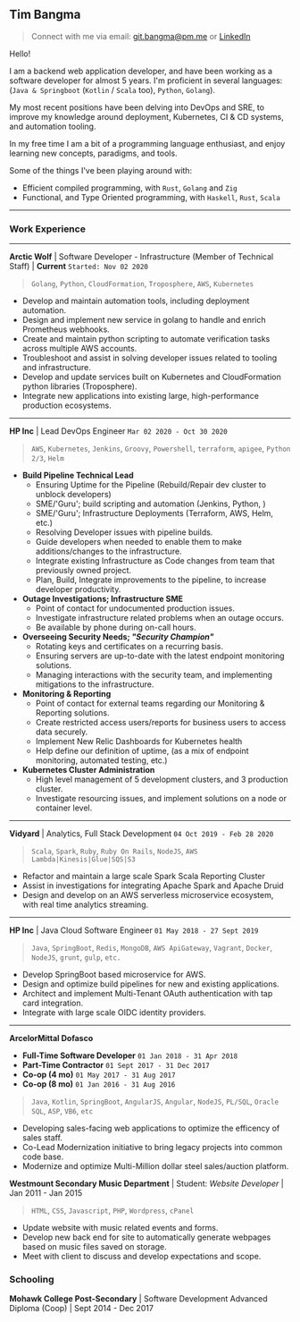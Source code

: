 
## Tim Bangma
> Connect with me via email: [git.bangma@pm.me](mailto:git.bangma@pm.me) or [LinkedIn](https://linkedin.com/in/bangma)

Hello! 

I am a backend web application developer, and have been working as a software developer for almost 5 years. 
I'm proficient in several languages: (`Java & Springboot` (`Kotlin` / `Scala` too), `Python`, `Golang`).

My most recent positions have been delving into DevOps and SRE, to improve my knowledge around deployment, Kubernetes, CI & CD systems, and automation tooling.

In my free time I am a bit of a programming language enthusiast, and enjoy learning new concepts, paradigms, and tools. 

Some of the things I've been playing around with:
 - Efficient compiled programming, with `Rust`, `Golang` and `Zig`
 - Functional, and Type Oriented programming, with `Haskell`, `Rust`, `Scala`

----


### Work Experience

----

**Arctic Wolf** | Software Developer - Infrastructure (Member of Technical Staff) | **Current** `Started: Nov 02 2020`
> `Golang`, `Python`, `CloudFormation`, `Troposphere`, `AWS`, `Kubernetes`
- Develop and maintain automation tools, including deployment automation.
- Design and implement new service in golang to handle and enrich Prometheus webhooks.
- Create and maintain python scripting to automate verification tasks across multiple AWS accounts.
- Troubleshoot and assist in solving developer issues related to tooling and infrastructure.
- Develop and update services built on Kubernetes and CloudFormation python libraries (Troposphere).
- Integrate new applications into existing large, high-performance production ecosystems.

----

**HP Inc** | Lead DevOps Engineer `Mar 02 2020 - Oct 30 2020`
> `AWS`, `Kubernetes`, `Jenkins`, `Groovy`, `Powershell`, `terraform`, `apigee`, `Python 2/3`, `Helm`
- **Build Pipeline Technical Lead**
  - Ensuring Uptime for the Pipeline (Rebuild/Repair dev cluster to unblock developers)
  - SME/'Guru'; build scripting and automation (Jenkins, Python, )
  - SME/'Guru'; Infrastructure Deployments (Terraform, AWS, Helm, etc.)
  - Resolving Developer issues with pipeline builds.
  - Guide developers when needed to enable them to make additions/changes to the infrastructure.
  - Integrate existing Infrastructure as Code changes from team that previously owned project.
  - Plan, Build, Integrate improvements to the pipeline, to increase developer productivity.
- **Outage Investigations; Infrastructure SME**
  - Point of contact for undocumented production issues.
  - Investigate infrastructure related problems when an outage occurs.
  - Be available by phone during on-call hours.
- **Overseeing Security Needs; _"Security Champion"_**
  - Rotating keys and certificates on a recurring basis.
  - Ensuring servers are up-to-date with the latest endpoint monitoring solutions.
  - Managing interactions with the security team, and implementing mitigations to the infrastructure.
- **Monitoring & Reporting**
  - Point of contact for external teams regarding our Monitoring & Reporting solutions.
  - Create restricted access users/reports for business users to access data securely.
  - Implement New Relic Dashboards for Kubernetes health
  - Help define our definition of uptime, (as a mix of endpoint monitoring, automated testing, etc.)
- **Kubernetes Cluster Administration**
  - High level management of 5 development clusters, and 3 production cluster.
  - Investigate resourcing issues, and implement solutions on a node or container level.

----

**Vidyard** | Analytics, Full Stack Development `04 Oct 2019 - Feb 28 2020`
> `Scala`, `Spark`, `Ruby`, `Ruby On Rails`, `NodeJS`, `AWS Lambda|Kinesis|Glue|SQS|S3`
- Refactor and maintain a large scale Spark Scala Reporting Cluster
- Assist in investigations for integrating Apache Spark and Apache Druid
- Design and develop on an AWS serverless microservice ecosystem, with real time analytics streaming.

----

**HP Inc** | Java Cloud Software Engineer `01 May 2018 - 27 Sept 2019`
> `Java`, `SpringBoot`, `Redis`, `MongoDB`, `AWS ApiGateway`, `Vagrant`, `Docker`, `NodeJS`, `grunt`, `gulp`, `etc.`

 - Develop SpringBoot based microservice for AWS.
 - Design and optimize build pipelines for new and existing applications.
 - Architect and implement Multi-Tenant OAuth authentication with tap card integration.
 - Integrate with large scale OIDC identity providers.

----

**ArcelorMittal Dofasco**
 - **Full-Time Software Developer** `01 Jan 2018 - 31 Apr 2018`
 - **Part-Time Contractor** `01 Sept 2017 - 31 Dec 2017`
 - **Co-op (4 mo)** `01 May 2017 - 31 Aug 2017`
 - **Co-op (8 mo)** `01 Jan 2016 - 31 Aug 2016`
> `Java`, `Kotlin`, `SpringBoot`, `AngularJS`, `Angular`, `NodeJS`, `PL/SQL`, `Oracle SQL`, `ASP`, `VB6`, `etc`

- Developing sales-facing web applications to optimize the efficency of sales staff.
 - Co-Lead Modernization initiative to bring legacy projects into common code base.
 - Modernize and optimize Multi-Million dollar steel sales/auction platform.

**Westmount Secondary Music Department** | Student: _Website Developer_ | Jan 2011 - Jan 2015
> `HTML`, `CSS`, `Javascript`, `PHP`, `Wordpress`, `cPanel`

- Update website with music related events and forms.
 - Develop new back end for site to automatically generate webpages based on music files saved on storage.
 - Meet with client to discuss and develop expectations and scope.

### Schooling

**Mohawk College Post-Secondary** | Software Development Advanced Diploma (Coop) | Sept 2014 - Dec 2017

